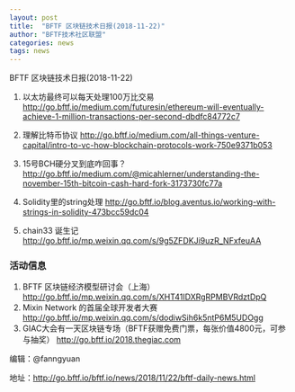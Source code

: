 ```yaml
---
layout: post
title:  "BFTF 区块链技术日报(2018-11-22)"
author: "BFTF技术社区联盟"
categories: news
tags: news
---
```


BFTF 区块链技术日报(2018-11-22)

1. 以太坊最终可以每天处理100万比交易 <http://go.bftf.io/medium.com/futuresin/ethereum-will-eventually-achieve-1-million-transactions-per-second-dbdfc84772c7>

2. 理解比特币协议 <http://go.bftf.io/medium.com/all-things-venture-capital/intro-to-vc-how-blockchain-protocols-work-750e9371b053>

3. 15号BCH硬分叉到底咋回事？ <http://go.bftf.io/medium.com/@micahlerner/understanding-the-november-15th-bitcoin-cash-hard-fork-3173730fc77a>

4. Solidity里的string处理 <http://go.bftf.io/blog.aventus.io/working-with-strings-in-solidity-473bcc59dc04>

5. chain33 诞生记 <http://go.bftf.io/mp.weixin.qq.com/s/9g5ZFDKJi9uzR_NFxfeuAA>


### 活动信息

1. BFTF 区块链经济模型研讨会（上海）http://go.bftf.io/mp.weixin.qq.com/s/XHT41IDXRgRPMBVRdztDpQ
2. Mixin Network 的首届全球开发者大赛 <http://go.bftf.io/mp.weixin.qq.com/s/dodiwSih6k5ntP6M5UDOgg>
3. GIAC大会有一天区块链专场（BFTF获赠免费门票，每张价值4800元，可参与抽奖） <http://go.bftf.io/2018.thegiac.com>


编辑：@fanngyuan

地址：http://go.bftf.io/bftf.io/news/2018/11/22/bftf-daily-news.html

